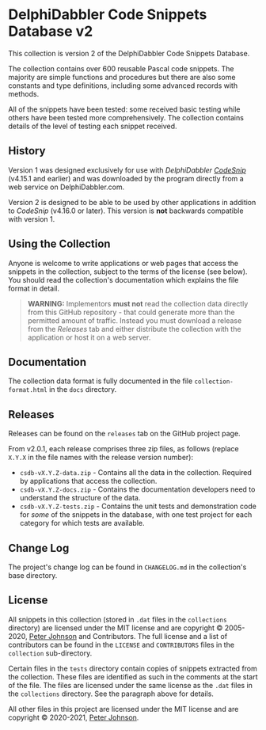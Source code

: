 # DelphiDabbler Code Snippets Database v2

This collection is version 2 of the DelphiDabbler Code Snippets Database.

The collection contains over 600 reusable Pascal code snippets. The majority are simple functions and procedures but there are also some constants and type definitions, including some advanced records with methods.

All of the snippets have been tested: some received basic testing while others have been tested more comprehensively. The collection contains details of the level of testing each snippet received.

## History

Version 1 was designed exclusively for use with _DelphiDabbler [CodeSnip](https://github.com/delphidabbler/codesnip)_ (v4.15.1 and earlier) and was downloaded by the program directly from a web service on DelphiDabbler.com.

Version 2 is designed to be able to be used by other applications in addition to _CodeSnip_ (v4.16.0 or later). This version is **not** backwards compatible with version 1.

## Using the Collection

Anyone is welcome to write applications or web pages that access the snippets in the collection, subject to the terms of the license (see below). You should read the collection's documentation which explains the file format in detail.

> **WARNING:** Implementors **must not** read the collection data directly from this GitHub repository - that could generate more than the permitted amount of traffic. Instead you must download a release from the _Releases_ tab and either distribute the collection with the application or host it on a web server.

## Documentation

The collection data format is fully documented in the file `collection-format.html` in the `docs` directory.

## Releases

Releases can be found on the `releases` tab on the GitHub project page.

From v2.0.1, each release comprises three zip files, as follows (replace `X.Y.X` in the file names with the release version number):

  * `csdb-vX.Y.Z-data.zip` - Contains all the data in the collection. Required by applications that access the collection.
  * `csdb-vX.Y.Z-docs.zip` - Contains the documentation developers need to understand the structure of the data.
  * `csdb-vX.Y.Z-tests.zip` - Contains the unit tests and demonstration code for _some_ of the snippets in the database, with one test project for each category for which tests are available.

## Change Log

The project's change log can be found in `CHANGELOG.md` in the collection's base directory.

## License

All snippets in this collection (stored in `.dat` files in the `collections` directory) are licensed under the MIT license and are copyright © 2005-2020, [Peter Johnson](https://gravatar.com/delphidabbler) and Contributors. The full license and a list of contributors can be found in the `LICENSE` and `CONTRIBUTORS` files in the `collection` sub-directory.

Certain files in the `tests` directory contain copies of snippets extracted from the collection. These files are identified as such in the comments at the start of the file. The files are licensed  under the same license as the `.dat` files in the `collections` directory. See the paragraph above for details.

All other files in this project are licensed under the MIT license and are copyright © 2020-2021, [Peter Johnson](https://gravatar.com/delphidabbler).
